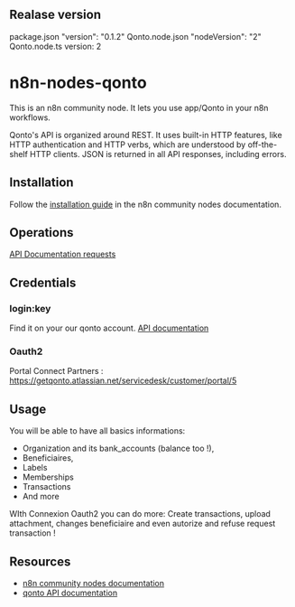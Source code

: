 ## Realase version

package.json
  "version": "0.1.2"
Qonto.node.json
	"nodeVersion": "2"
Qonto.node.ts
	version: 2

# n8n-nodes-qonto

This is an n8n community node. It lets you use app/Qonto in your n8n workflows.

Qonto's API is organized around REST. It uses built-in HTTP features, like HTTP authentication and HTTP verbs, which are understood by off-the-shelf HTTP clients. JSON is returned in all API responses, including errors.

## Installation

Follow the [installation guide](https://docs.n8n.io/integrations/community-nodes/installation/) in the n8n community nodes documentation.

## Operations

[API Documentation requests](https://api-doc.qonto.com/docs/business-api/6434cbb9d968d-qonto)

## Credentials

### login:key

Find it on your our qonto account.
[API documentation](https://api-doc.qonto.com/docs/business-api/72b66de24898e-introduction)

### Oauth2

Portal Connect Partners : https://getqonto.atlassian.net/servicedesk/customer/portal/5

## Usage

You will be able to have all basics informations: 
- Organization and its bank_accounts (balance too !),
- Beneficiaires,
- Labels
- Memberships
- Transactions
- And more 

WIth Connexion Oauth2 you can do more:
Create transactions, upload attachment, changes beneficiaire and even autorize and refuse request transaction !


## Resources

* [n8n community nodes documentation](https://docs.n8n.io/integrations/community-nodes/)
* [qonto API documentation](https://api-doc.qonto.com/docs/business-api/)

